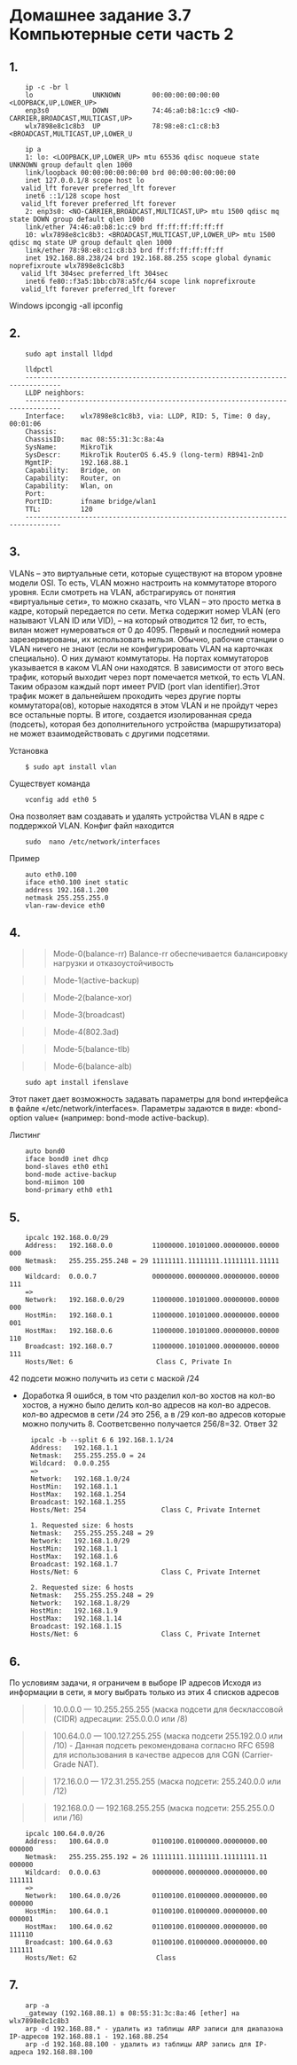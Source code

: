 # Домашнее задание 3.7 Компьютерные сети часть 2
## 1.
        ip -c -br l
        lo               UNKNOWN        00:00:00:00:00:00 <LOOPBACK,UP,LOWER_UP> 
        enp3s0           DOWN           74:46:a0:b8:1c:c9 <NO-CARRIER,BROADCAST,MULTICAST,UP> 
        wlx7898e8c1c8b3  UP             78:98:e8:c1:c8:b3 <BROADCAST,MULTICAST,UP,LOWER_U

        ip a
        1: lo: <LOOPBACK,UP,LOWER_UP> mtu 65536 qdisc noqueue state UNKNOWN group default qlen 1000
        link/loopback 00:00:00:00:00:00 brd 00:00:00:00:00:00
        inet 127.0.0.1/8 scope host lo
       valid_lft forever preferred_lft forever
        inet6 ::1/128 scope host 
       valid_lft forever preferred_lft forever
        2: enp3s0: <NO-CARRIER,BROADCAST,MULTICAST,UP> mtu 1500 qdisc mq state DOWN group default qlen 1000
        link/ether 74:46:a0:b8:1c:c9 brd ff:ff:ff:ff:ff:ff
        10: wlx7898e8c1c8b3: <BROADCAST,MULTICAST,UP,LOWER_UP> mtu 1500 qdisc mq state UP group default qlen 1000
        link/ether 78:98:e8:c1:c8:b3 brd ff:ff:ff:ff:ff:ff
        inet 192.168.88.238/24 brd 192.168.88.255 scope global dynamic noprefixroute wlx7898e8c1c8b3
       valid_lft 304sec preferred_lft 304sec
        inet6 fe80::f3a5:1bb:cb78:a5fc/64 scope link noprefixroute 
       valid_lft forever preferred_lft forever

Windows 
    ipcongig -all
    ipconfig

## 2.
        sudo apt install lldpd

        lldpctl
        -------------------------------------------------------------------------------
        LLDP neighbors:
        -------------------------------------------------------------------------------
        Interface:    wlx7898e8c1c8b3, via: LLDP, RID: 5, Time: 0 day, 00:01:06
        Chassis:     
        ChassisID:    mac 08:55:31:3c:8a:4a
        SysName:      MikroTik
        SysDescr:     MikroTik RouterOS 6.45.9 (long-term) RB941-2nD
        MgmtIP:       192.168.88.1
        Capability:   Bridge, on
        Capability:   Router, on
        Capability:   Wlan, on
        Port:        
        PortID:       ifname bridge/wlan1
        TTL:          120
        -------------------------------------------------------------------------------
## 3.
VLANs – это виртуальные сети, которые существуют на втором уровне модели OSI. То есть, VLAN можно настроить на коммутаторе второго уровня. Если смотреть на VLAN, абстрагируясь от понятия «виртуальные сети», то можно сказать, что VLAN – это просто метка в кадре, который передается по сети. Метка содержит номер VLAN (его называют VLAN ID или VID), – на который отводится 12 бит, то есть, вилан может нумероваться от 0 до 4095. Первый и последний номера зарезервированы, их использовать нельзя. Обычно, рабочие станции о VLAN ничего не знают (если не конфигурировать VLAN на карточках специально). О них думают коммутаторы. На портах коммутаторов указывается в каком VLAN они находятся. В зависимости от этого весь трафик, который выходит через порт помечается меткой, то есть VLAN. Таким образом каждый порт имеет PVID (port vlan identifier).Этот трафик может в дальнейшем проходить через другие порты коммутатора(ов), которые находятся в этом VLAN и не пройдут через все остальные порты. В итоге, создается изолированная среда (подсеть), которая без дополнительного устройства (маршрутизатора) не может взаимодействовать с другими подсетями.

Установка

        $ sudo apt install vlan
Существует команда 

        vconfig add eth0 5

Она позволяет вам создавать и удалять устройства VLAN в ядре с поддержкой VLAN.
Конфиг файл находится 

        sudo  nano /etc/network/interfaces

Пример

        auto eth0.100
        iface eth0.100 inet static
        address 192.168.1.200
        netmask 255.255.255.0
        vlan-raw-device eth0

## 4.
>> Mode-0(balance-rr)  Balance-rr обеспечивается балансировку нагрузки и отказоустойчивость

>> Mode-1(active-backup) 

>>Mode-2(balance-xor)

>>Mode-3(broadcast)

>> Mode-4(802.3ad)

>> Mode-5(balance-tlb)

>> Mode-6(balance-alb)

        sudo apt install ifenslave
Этот пакет дает возможность задавать параметры для bond интерфейса в файле «/etc/network/interfaces». Параметры задаются в виде: «bond-option value« (например: bond-mode active-backup).

Листинг

        auto bond0
        iface bond0 inet dhcp
        bond-slaves eth0 eth1
        bond-mode active-backup
        bond-miimon 100
        bond-primary eth0 eth1 

## 5.
        ipcalc 192.168.0.0/29
        Address:   192.168.0.0          11000000.10101000.00000000.00000 000
        Netmask:   255.255.255.248 = 29 11111111.11111111.11111111.11111 000
        Wildcard:  0.0.0.7              00000000.00000000.00000000.00000 111
        =>
        Network:   192.168.0.0/29       11000000.10101000.00000000.00000 000
        HostMin:   192.168.0.1          11000000.10101000.00000000.00000 001
        HostMax:   192.168.0.6          11000000.10101000.00000000.00000 110
        Broadcast: 192.168.0.7          11000000.10101000.00000000.00000 111
        Hosts/Net: 6                     Class C, Private In

42 подсети можно получить из сети с маской /24

* Доработка
Я ошибся, в том что разделил кол-во хостов на кол-во хостов, а нужно было делить кол-во адресов на кол-во адресов. кол-во адресмов в сети /24 это 256, а в /29 кол-во адресов которые можно получить 8. Соответсвенно получается 256/8=32. Ответ 32


        ipcalc -b --split 6 6 192.168.1.1/24
        Address:   192.168.1.1          
        Netmask:   255.255.255.0 = 24   
        Wildcard:  0.0.0.255            
        =>
        Network:   192.168.1.0/24       
        HostMin:   192.168.1.1          
        HostMax:   192.168.1.254        
        Broadcast: 192.168.1.255        
        Hosts/Net: 254                   Class C, Private Internet

        1. Requested size: 6 hosts
        Netmask:   255.255.255.248 = 29 
        Network:   192.168.1.0/29       
        HostMin:   192.168.1.1          
        HostMax:   192.168.1.6          
        Broadcast: 192.168.1.7          
        Hosts/Net: 6                     Class C, Private Internet

        2. Requested size: 6 hosts
        Netmask:   255.255.255.248 = 29 
        Network:   192.168.1.8/29       
        HostMin:   192.168.1.9          
        HostMax:   192.168.1.14         
        Broadcast: 192.168.1.15         
        Hosts/Net: 6                     Class C, Private Internet
## 6.
По условиям задачи, я ограничем в выборе IP адресов 
Исходя из информации в сети, я могу выбрать только из этих 4 списков адресов
>> 10.0.0.0 — 10.255.255.255 (маска подсети для бесклассовой (CIDR) адресации: 255.0.0.0 или /8)

>> 100.64.0.0 — 100.127.255.255 (маска подсети 255.192.0.0 или /10) - Данная подсеть рекомендована согласно RFC 6598 для использования в качестве адресов для CGN (Carrier-Grade NAT).

>> 172.16.0.0 — 172.31.255.255 (маска подсети: 255.240.0.0 или /12)

>> 192.168.0.0 — 192.168.255.255 (маска подсети: 255.255.0.0 или /16)

        ipcalc 100.64.0.0/26
        Address:   100.64.0.0           01100100.01000000.00000000.00 000000
        Netmask:   255.255.255.192 = 26 11111111.11111111.11111111.11 000000
        Wildcard:  0.0.0.63             00000000.00000000.00000000.00 111111
        =>
        Network:   100.64.0.0/26        01100100.01000000.00000000.00 000000
        HostMin:   100.64.0.1           01100100.01000000.00000000.00 000001
        HostMax:   100.64.0.62          01100100.01000000.00000000.00 111110
        Broadcast: 100.64.0.63          01100100.01000000.00000000.00 111111
        Hosts/Net: 62                    Class  

## 7.
        arp -a
        _gateway (192.168.88.1) в 08:55:31:3c:8a:46 [ether] на wlx7898e8c1c8b3
        arp -d 192.168.88.* - удалить из таблицы ARP записи для диапазона IP-адресов 192.168.88.1 - 192.168.88.254
        arp -d 192.168.88.100 - удалить из таблицы ARP запись для IP-адреса 192.168.88.100

